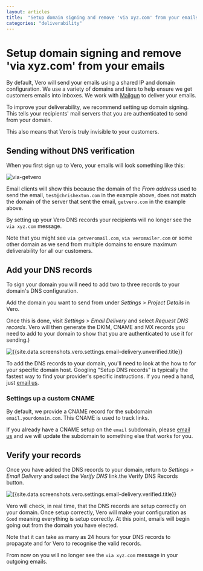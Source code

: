 ```yaml
---
layout: articles
title:  "Setup domain signing and remove 'via xyz.com' from your emails"
categories: "deliverability"
---
```


# Setup domain signing and remove 'via xyz.com' from your emails

By default, Vero will send your emails using a shared IP and domain configuration. We use a variety of domains and tiers to help ensure we get customers emails into inboxes. We work with [Mailgun]({{site.data.links.mailgun}}) to deliver your emails.

To improve your deliverability, we recommend setting up domain signing. This tells your recipients' mail servers that you are authenticated to send from your domain.

This also means that Vero is truly invisible to your customers.

## Sending without DNS verification

When you first sign up to Vero, your emails will look something like this:

![via-getvero](https://www.getvero.com/wp-content/uploads/2014/08/via-getvero.png)

Email clients will show this because the domain of the *From address* used to send the email, `test@chrishexton.com` in the example above, does not match the domain of the server that sent the email, `getvero.com` in the example above.

By setting up your Vero DNS records your recipients will no longer see the `via xyz.com` message.

Note that you might see `via getveromail.com`, `via veromailer.com` or some other domain as we send from multiple domains to ensure maximum deliverability for all our customers.

## Add your DNS records

To sign your domain you will need to add two to three records to your domain's DNS configuration.

Add the domain you want to send from under *Settings > Project Details* in Vero. 

Once this is done, visit *Settings > Email Delivery* and select *Request DNS records*. Vero will then generate the DKIM, CNAME and MX records you need to add to your domain to show that you are authenticated to use it for sending.)

![{{site.data.screenshots.vero.settings.email-delivery.unverified.title}}]({{site.data.screenshots.vero.settings.email-delivery.unverified.image}})

To add the DNS records to your domain, you'll need to look at the how to for your specific domain host. Googling "Setup DNS records" is typically the fastest way to find your provider's specific instructions. If you need a hand, just [email us]({{site.data.links.email_us}}).

### Settings up a custom CNAME

By default, we provide a CNAME record for the subdomain `email.yourdomain.com`. This CNAME is used to track links. 

If you already have a CNAME setup on the `email` subdomain, please [email us]({{site.data.links.email_us}}) and we will update the subdomain to something else that works for you.

## Verify your records

Once you have added the DNS records to your domain, return to *Settings > Email Delivery* and select the *Verify DNS* link.the 
Verify DNS Records button.

![{{site.data.screenshots.vero.settings.email-delivery.verified.title}}]({{site.data.screenshots.vero.settings.email-delivery.verified.image}})

Vero will check, in real time, that the DNS records are setup correctly on your domain. Once setup correctly, Vero will make your configuration as `Good` meaning everything is setup correctly. At this point, emails will begin going out from the domain you have elected.

Note that it can take as many as 24 hours for your DNS records to propagate and for Vero to recognise the valid records.

From now on you will no longer see the `via xyz.com` message in your outgoing emails.